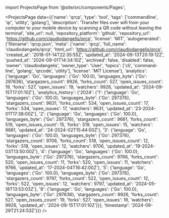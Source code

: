 
import ProjectsPage from '@site/src/components/Pages';

<ProjectsPage
    data={{'name': 'qrcp', 'type': 'tool', 'tags': ['commandline', 'qr', 'utility', 'golang'], 'description': 'Transfer files over wifi from your computer to your mobile device by scanning a QR code without leaving the terminal', 'site_url': null, 'repository_platform': 'github', 'repository_url': 'https://github.com/claudiodangelis/qrcp', 'license': 'MIT', 'autogenerated': {'filename': 'qrcp.json', 'meta': {'name': 'qrcp', 'full_name': 'claudiodangelis/qrcp', 'html_url': 'https://github.com/claudiodangelis/qrcp', 'created_at': '2018-01-14T22:35:55Z', 'updated_at': '2024-09-13T20:19:12Z', 'pushed_at': '2024-09-01T14:34:10Z', 'archived': false, 'disabled': false, 'owner': 'claudiodangelis', 'owner_type': 'User', 'topics': ['cli', 'command-line', 'golang', 'qrcode', 'utility'], 'license': 'MIT License'}, 'analytics': {'language': 'Go', 'languages': {'Go': 100.0}, 'languages_byte': {'Go': 297636}, 'stargazers_count': 9926, 'forks_count': 527, 'open_issues_count': 19, 'forks': 527, 'open_issues': 19, 'watchers': 9926, 'updated_at': '2024-09-15T17:01:10Z'}, 'analytics_history': {'2024': {'1': {'language': 'Go', 'languages': {'Go': 100.0}, 'languages_byte': {'Go': 297376}, 'stargazers_count': 9631, 'forks_count': 534, 'open_issues_count': 17, 'forks': 534, 'open_issues': 17, 'watchers': 9631, 'updated_at': '23-2024-01T17:38:00Z'}, '2': {'language': 'Go', 'languages': {'Go': 100.0}, 'languages_byte': {'Go': 297376}, 'stargazers_count': 9681, 'forks_count': 519, 'open_issues_count': 15, 'forks': 519, 'open_issues': 15, 'watchers': 9681, 'updated_at': '24-2024-02T15:44:00Z'}, '3': {'language': 'Go', 'languages': {'Go': 100.0}, 'languages_byte': {'Go': 297376}, 'stargazers_count': 9706, 'forks_count': 518, 'open_issues_count': 12, 'forks': 518, 'open_issues': 12, 'watchers': 9706, 'updated_at': '19-2024-03T13:50:00Z'}, '4': {'language': 'Go', 'languages': {'Go': 100.0}, 'languages_byte': {'Go': 297376}, 'stargazers_count': 9766, 'forks_count': 520, 'open_issues_count': 11, 'forks': 520, 'open_issues': 11, 'watchers': 9766, 'updated_at': '17-2024-04T16:42:00Z'}, '5': {'language': 'Go', 'languages': {'Go': 100.0}, 'languages_byte': {'Go': 297376}, 'stargazers_count': 9797, 'forks_count': 522, 'open_issues_count': 12, 'forks': 522, 'open_issues': 12, 'watchers': 9797, 'updated_at': '2024-05-18T13:53:03Z'}, '9': {'language': 'Go', 'languages': {'Go': 100.0}, 'languages_byte': {'Go': 297636}, 'stargazers_count': 9926, 'forks_count': 527, 'open_issues_count': 19, 'forks': 527, 'open_issues': 19, 'watchers': 9926, 'updated_at': '2024-09-15T17:01:10Z'}}}, 'timestamp': '2024-09-29T21:24:53Z'}}}
/>
